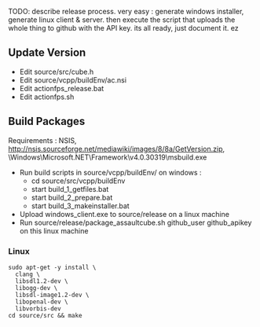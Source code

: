 TODO: describe release process. very easy : generate windows installer, generate linux client & server.
then execute the script that uploads the whole thing to github with the API key. its all ready, just document it.
ez

## Update Version

* Edit source/src/cube.h
* Edit source/vcpp/buildEnv/ac.nsi
* Edit actionfps_release.bat
* Edit actionfps.sh

## Build Packages

Requirements : NSIS, http://nsis.sourceforge.net/mediawiki/images/8/8a/GetVersion.zip, \Windows\Microsoft.NET\Framework\v4.0.30319\msbuild.exe

* Run build scripts in source/vcpp/buildEnv/ on windows : 
  * cd source/src/vcpp/buildEnv
  * start build_1_getfiles.bat
  * start build_2_prepare.bat
  * start build_3_makeinstaller.bat
* Upload windows_client.exe to source/release on a linux machine
* Run source/release/package_assaultcube.sh github_user github_apikey on this linux machine


### Linux
```
sudo apt-get -y install \
  clang \
  libsdl1.2-dev \
  libogg-dev \
  libsdl-image1.2-dev \
  libopenal-dev \
  libvorbis-dev
cd source/src && make
```
